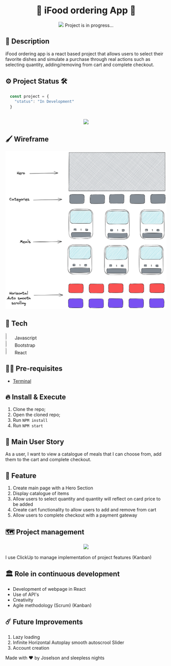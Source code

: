 <h1 align='center'>🌭 iFood ordering App 🍔</h1>

<p align="center">
  <img src="ifood/projectAssets/demoGif.gif" />
  Project is in progress...
</p>

## 📓 Description

iFood ordering app is a react based project that allows users to select their favorite dishes and simulate a purchase through real actions such as selecting quantity, adding/removing from cart and complete checkout.

## ⚙️ Project Status 🛠️

  ```js
    const project = {
      "status": "In Development"
    }
  ```
##



<p align="center">
  <img src="assets/demo/countrify-demo.gif" />
</p>

## 🖌️ Wireframe

<p align="center">
  <img src="ifood/projectAssets/Wireframe.png" />
</p>

## 🚀 Tech

<div>
<img src="https://marcas-logos.net/wp-content/uploads/2020/11/JavaScript-logo.png" width="5%" height="5%"> Javascript
</div>
<div>
<img src="https://www.pinclipart.com/picdir/big/35-353932_bootstrap-bootstrap-4-logo-png-clipart.png" width="5%" height="5%"> Bootstrap
</div>
<div>
<img src="https://flyclipart.com/thumb2/react-logo-import-io-221727.png" width="5%" height="5%"> React
</div>

## ✋🏻 Pre-requisites

- [Terminal](https://www.youtube.com/watch?v=5XgBd6rjuDQ)

## 🔥 Install & Execute

1. Clone the repo;
2. Open the cloned repo;
3. Run `NPM install`
4. Run `NPM start`

## 📜 Main User Story

As a user, I want to view a catalogue of meals that I can choose from, add them to the cart and complete checkout.


## 🪩 Feature

1. Create main page with a Hero Section
2. Display catalogue of items
3. Allow users to select quantity and quantity will reflect on card price to be added
4. Create cart functionality to allow users to add and remove from cart
5. Allow users to complete checkout with a payment gateway

## 🗺 Project management

<p align="center">
  <img src="assets/iFood-flowchart.png" />
</p>

I use ClickUp to manage implementation of project features (Kanban)


## 🏛 Role in continuous development

* Development of webpage in React
* Use of API's
* Creativity
* Agile methodology (Scrum) (Kanban)


## ☄️ Future Improvements

1. Lazy loading
2. Infinite Horizontal Autoplay smooth autoscrool Slider
3. Account creation

Made with ❤️ by Joselson and sleepless nights
